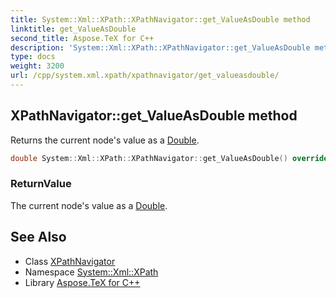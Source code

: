 ```yaml
---
title: System::Xml::XPath::XPathNavigator::get_ValueAsDouble method
linktitle: get_ValueAsDouble
second_title: Aspose.TeX for C++
description: 'System::Xml::XPath::XPathNavigator::get_ValueAsDouble method. Returns the current node''s value as a Double in C++.'
type: docs
weight: 3200
url: /cpp/system.xml.xpath/xpathnavigator/get_valueasdouble/
---
```

## XPathNavigator::get_ValueAsDouble method


Returns the current node's value as a [Double](../../../system/double/).

```cpp
double System::Xml::XPath::XPathNavigator::get_ValueAsDouble() override
```


### ReturnValue

The current node's value as a [Double](../../../system/double/).

## See Also

* Class [XPathNavigator](../)
* Namespace [System::Xml::XPath](../../)
* Library [Aspose.TeX for C++](../../../)

